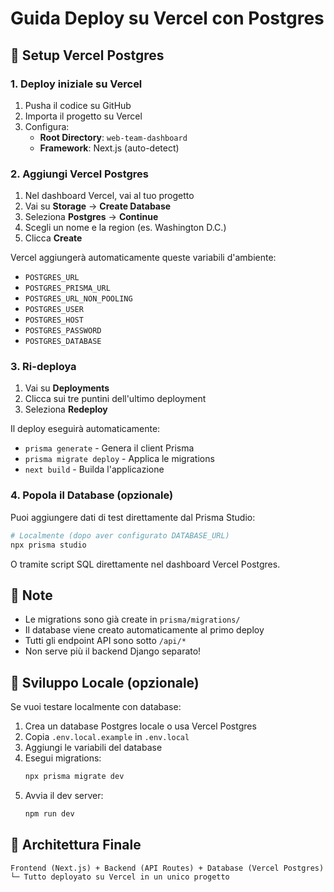 # Guida Deploy su Vercel con Postgres

## 🚀 Setup Vercel Postgres

### 1. Deploy iniziale su Vercel
1. Pusha il codice su GitHub
2. Importa il progetto su Vercel
3. Configura:
   - **Root Directory**: `web-team-dashboard`
   - **Framework**: Next.js (auto-detect)

### 2. Aggiungi Vercel Postgres
1. Nel dashboard Vercel, vai al tuo progetto
2. Vai su **Storage** → **Create Database**
3. Seleziona **Postgres** → **Continue**
4. Scegli un nome e la region (es. Washington D.C.)
5. Clicca **Create**

Vercel aggiungerà automaticamente queste variabili d'ambiente:
- `POSTGRES_URL`
- `POSTGRES_PRISMA_URL`
- `POSTGRES_URL_NON_POOLING`
- `POSTGRES_USER`
- `POSTGRES_HOST`
- `POSTGRES_PASSWORD`
- `POSTGRES_DATABASE`

### 3. Ri-deploya
1. Vai su **Deployments**
2. Clicca sui tre puntini dell'ultimo deployment
3. Seleziona **Redeploy**

Il deploy eseguirà automaticamente:
- `prisma generate` - Genera il client Prisma
- `prisma migrate deploy` - Applica le migrations
- `next build` - Builda l'applicazione

### 4. Popola il Database (opzionale)
Puoi aggiungere dati di test direttamente dal Prisma Studio:
```bash
# Localmente (dopo aver configurato DATABASE_URL)
npx prisma studio
```

O tramite script SQL direttamente nel dashboard Vercel Postgres.

## 📝 Note
- Le migrations sono già create in `prisma/migrations/`
- Il database viene creato automaticamente al primo deploy
- Tutti gli endpoint API sono sotto `/api/*`
- Non serve più il backend Django separato!

## 🔧 Sviluppo Locale (opzionale)
Se vuoi testare localmente con database:

1. Crea un database Postgres locale o usa Vercel Postgres
2. Copia `.env.local.example` in `.env.local`
3. Aggiungi le variabili del database
4. Esegui migrations:
   ```bash
   npx prisma migrate dev
   ```
5. Avvia il dev server:
   ```bash
   npm run dev
   ```

## 🎯 Architettura Finale
```
Frontend (Next.js) + Backend (API Routes) + Database (Vercel Postgres)
└─ Tutto deployato su Vercel in un unico progetto
```
